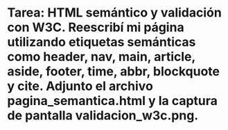 # Tarea: HTML semántico y validación con W3C. Reescribí mi página utilizando etiquetas semánticas como header, nav, main, article, aside, footer, time, abbr, blockquote y cite. Adjunto el archivo pagina_semantica.html y la captura de pantalla validacion_w3c.png.
